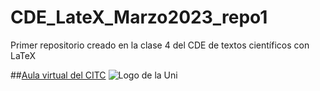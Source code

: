# CDE_LateX_Marzo2023_repo1
Primer repositorio creado en la clase 4 del CDE de textos científicos con LaTeX

##[Aula virtual del CITC](https://www.ctic-virtual.uni.edu.pe/)
![](https://upload.wikimedia.org/wikipedia/commons/f/f7/Uni-logo_transparente_granate.png "Logo de la Uni")
